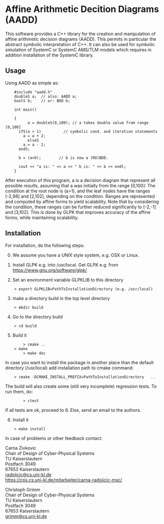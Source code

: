 # Affine Arithmetic Decition Diagrams (AADD) 
This software provides  a C++ library for the creation and manipulation of affine arithmetic decision diagrams (AADD).
This permits in particular the abstract symbolic interpretation of C++. 
It can also be used for symbolic simulation of SystemC or SystemC AMS/TLM models which requires in addition installation of the SystemC library.

## Usage
Using AADD as simple as: 

```
	#include "aadd.h"
	doubleS a;  // also: AADD a; 
	boolS b;    // or: BDD b; 
        
	int main()

  	{
    	  a = doubleS(0,100); // a takes double value from range [0,100]
	  ifS(a > 1)          // symbolic cond. and iteration statements
	    a = a + 2;
    	  elseS
	    a = a - 2;
	  endS;
	  
	  b = (a>0);        // b is now a (RO)BDD. 
	  
	  cout << "a is: " << a << " b is: " << b << endl;
	}
```
After execution of this program, a is a decision diagram that represent all possible results, assuming that a was initially from the range [0,100]: The condition at the root node is (a>1), and the leaf nodes have the ranges [-2,98] and [2,102], depending on the condition. Ranges are represented and computed by affine forms to yield scalability. Note that by considering the condition, these ranges can be further reduced significantly to [-2,-1] and [3,102]. This is done by GLPK that improves accuracy of the affine forms, while maintaining scalability.


## Installation  

For installation, do the following steps: 

0. We assume you have a UNIX style system, e.g. OSX or Linux. 

1. Install GLPK e.g. into /usr/local. Get GLPK e.g. from https://www.gnu.org/software/glpk/ 

2. Set an environment variable GLPKLIB to this directory 
```
	> export GLPKLIB=PathToInstallationDirectory (e.g. /usr/local)
```
3. make a directory build in the top level directory 
```
	> mkdir build
```
4. Go to the directory build 
```
	> cd build
```
5. Build it
```	
        > cmake .. 
	> make 
        > make doc
```
In case you want to install the package in another place than 
the default directory (/usr/local) add installation path to cmake command:
```
	> cmake -DCMAKE_INSTALL_PREFIX=PathToInstallationDirectory   .. 
```
The build will also create some (still very incomplete) regression tests. 
To run them, do: 
```
        > ctest
```
If all tests are ok, proceed to 6.
Else, send an email to the authors. 

6. Install it 
```
	> make install
```



In case of problems or other feedback contact:

Carna Zivkovic  
Chair of Design of Cyber-Physical Systems  
TU Kaiserslautern  
Postfach 3049   
67653 Kaiserslautern  
radojicic@cs.uni-kl.de  
https://cps.cs.uni-kl.de/mitarbeiter/carna-radojicic-msc/  

Christoph Grimm  
Chair of Design of Cyber-Physical Systems  
TU Kaiserslautern  
Postfach 3049  
67653 Kaiserslautern  
grimm@cs.uni-kl.de  
